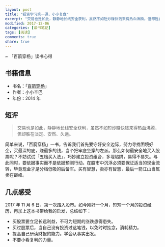```yaml
---
layout: post
title: "投资学习第一课，小小复盘"
excerpt: "交易也是如此，静静地长线安全获利，虽然不如短炒赚快钱来得热血沸腾，但却胜在淡定、安然、久远。"
modified: 2017-12-06
categories: [读书笔记]
tags: [阅读]
comments: true
share: true
---
```


~ 「百箭穿杨」读书心得

## 书籍信息

- 书名：「[百箭穿杨](https://book.douban.com/subject/25885180/)」
- 作者：小小辛巴
- 年份：2014 年

## 短评

> 交易也是如此，静静地长线安全获利，虽然不如短炒赚快钱来得热血沸腾，但却胜在淡定、安然、久远。

简单来说，「百箭穿杨」一书，告诉我们首先要守好安全边际，努力寻找困境好企，买最深的底，赚最多的钱，当个把牢底坐穿的左派。那么如何最安全地买入股票呢？不妨试试「五档买入法」，巧妙建立投资组合，多埋陷阱，易得不易失。与此同时，要依据事实而不是依据预测行动。在股市中沉浮必须要保证适当的现金流转，毕竟现金才是分档低吸的后备军。买有智慧，卖亦有智慧，最后一箭江山当属卖在巅峰。

## 几点感受

2017 年 11 月 6 日，第一次踏入股市。如今刚好一个月，短短一个月的投资经历，再加上这本书带给我的启发，总结如下：

- 买股票要立足长远利益，不可为短期的涨跌患得患失。
- 买过股票后，当自己没有投资过这笔钱，以免时时挂念，消耗精力。
- 提高自己研读财报的能力，学会从事实出发。
- 不要小看复利的力量。
